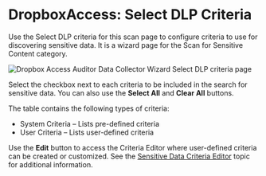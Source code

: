 # DropboxAccess: Select DLP Criteria

Use the Select DLP criteria for this scan page to configure criteria to use for discovering
sensitive data. It is a wizard page for the Scan for Sensitive Content category.

![Dropbox Access Auditor Data Collector Wizard Select DLP criteria page](/img/product_docs/accessanalyzer/admin/datacollector/spaa/selectdlpcriteria.webp)

Select the checkbox next to each criteria to be included in the search for sensitive data. You can
also use the **Select All** and **Clear All** buttons.

The table contains the following types of criteria:

- System Criteria – Lists pre-defined criteria
- User Criteria – Lists user-defined criteria

Use the **Edit** button to access the Criteria Editor where user-defined criteria can be created or
customized. See the
[Sensitive Data Criteria Editor](/docs/accessanalyzer/12.0/sensitivedatadiscovery/criteriaeditor/overview.md) topic
for additional information.
